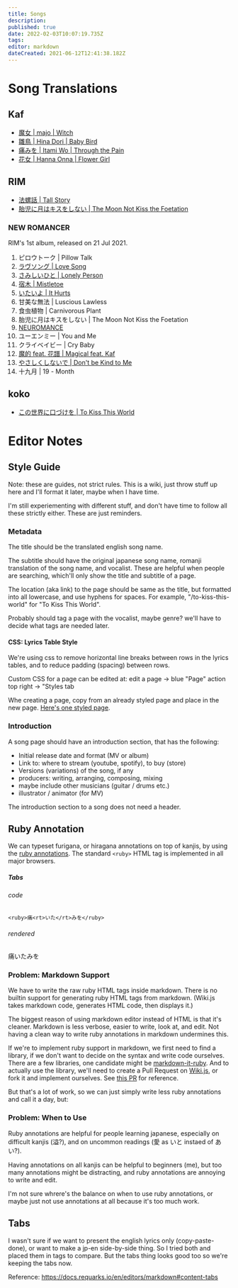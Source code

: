 ```yaml
---
title: Songs
description: 
published: true
date: 2022-02-03T10:07:19.735Z
tags: 
editor: markdown
dateCreated: 2021-06-12T12:41:38.182Z
---
```


# Song Translations

## Kaf

-   [魔女 | majo | Witch](/song-lyrics/majo)
-   [雛鳥 | Hina Dori | Baby Bird](/song-lyrics/baby-bird)
-   [痛みを | Itami Wo | Through the Pain](/song-lyrics/through-the-pain)
-   [花女 | Hanna Onna | Flower Girl](/song-lyrics/flower-girl)

## RIM

-   [法螺話 | Tall Story](/song-lyrics/tall-story)
-   [胎児に月はキスをしない | The Moon Not Kiss the Foetation](/song-lyrics/the-moon-not-kiss-the-foetation)

### NEW ROMANCER

RIM's 1st album, released on 21 Jul 2021.

1.  ピロウトーク | Pillow Talk
2.  [ラヴソング | Love Song](/song-lyrics/love-song)
3.  [さみしいひと | Lonely Person](/song-lyrics/lonely-person)
4.  [宿木 | Mistletoe](/song-lyrics/mistletoe)
5.  [いたいよ | It Hurts](/song-lyrics/it-hurts)
6.  甘美な無法 | Luscious Lawless
7.  食虫植物 | Carnivorous Plant
8.  胎児に月はキスをしない | The Moon Not Kiss the Foetation
9.  [NEUROMANCE](/song-lyrics/neuromance)
10.  ユーエンミー | You and Me
11.  クライベイビー | Cry Baby
12.  [魔的 feat. 花譜 | Magical feat. Kaf](/song-lyrics/magical)
13.  [やさしくしないで | Don't be Kind to Me](/song-lyrics/dont-be-kind-to-me)
14.  十九月 | 19 - Month

## koko

-   [この世界に口づけを | To Kiss This World](/song-lyrics/to-kiss-this-world)

# Editor Notes

## Style Guide

Note: these are guides, not strict rules. This is a wiki, just throw stuff up here and I'll format it later, maybe when I have time.

I'm still experiementing with different stuff, and don't have time to follow all these strictly either. These are just reminders.

### Metadata

The title should be the translated english song name.

The subtitle should have the original japanese song name, romanji translation of the song name, and vocalist. These are helpful when people are searching, which'll only show the title and subtitle of a page.

The location (aka link) to the page should be same as the title, but formatted into all lowercase, and use hyphens for spaces. For example, "/to-kiss-this-world" for "To Kiss This World".

Probably should tag a page with the vocalist, maybe genre? we'll have to decide what tags are needed later.

#### CSS: Lyrics Table Style

We're using css to remove horizontal line breaks between rows in the lyrics tables, and to reduce padding (spacing) between rows.

Custom CSS for a page can be edited at: edit a page -> blue "Page" action top right -> "Styles tab

Whe creating a page, copy from an already styled page and place in the new page. [Here's one styled page](/song-lyrics/to-kiss-this-world).

### Introduction

A song page should have an introduction section, that has the following:

-   Initial release date and format (MV or album)
-   Link to: where to stream (youtube, spotify), to buy (store)
-   Versions (variations) of the song, if any
-   producers: writing, arranging, composing, mixing
-   maybe include other musicians (guitar / drums etc.)
-   illustrator / animator (for MV)

The introduction section to a song does not need a header.

## Ruby Annotation

We can typeset furigana, or hiragana annotations on top of kanjis, by using the [ruby annotations](https://developer.mozilla.org/en-US/docs/Web/HTML/Element/ruby). The standard `<ruby>` HTML tag is implemented in all major browsers.

##### Tabs

###### code

```
<ruby>痛<rt>いた</rt>みを</ruby>
```

###### rendered

痛いたみを

### Problem: Markdown Support

We have to write the raw ruby HTML tags inside markdown. There is no builtin support for generating ruby HTML tags from markdown. (Wiki.js takes markdown code, generates HTML code, then displays it.)

The biggest reason of using markdown editor instead of HTML is that it's cleaner. Markdown is less verbose, easier to write, look at, and edit. Not having a clean way to write ruby annotations in markdown undermines this.

If we're to implement ruby support in markdown, we first need to find a library, if we don't want to decide on the syntax and write code ourselves. There are a few libraries, one candidate might be [markdown-it-ruby](https://github.com/n-inja/markdown-it-ruby). And to actually use the library, we'll need to create a Pull Request on [Wiki.js](https://github.com/Requarks/wiki), or fork it and implement ourselves. See [this PR](https://github.com/Requarks/wiki/pull/2126/files) for reference.

But that's a lot of work, so we can just simply write less ruby annotations and call it a day, but:

### Problem: When to Use

Ruby annotations are helpful for people learning japanese, especially on difficult kanjis (溢?), and on uncommon readings (愛 as いと instaed of あい?).

Having annotations on all kanjis can be helpful to beginners (me), but too many annotations might be distracting, and ruby annotations are annoying to write and edit.

I'm not sure whrere's the balance on when to use ruby annotations, or maybe just not use annotations at all because it's too much work.

## Tabs

I wasn't sure if we want to present the english lyrics only (copy-paste-done), or want to make a jp-en side-by-side thing. So I tried both and placed them in tags to compare. But the tabs thing looks good too so we're keeping the tabs now.

Reference: https://docs.requarks.io/en/editors/markdown#content-tabs